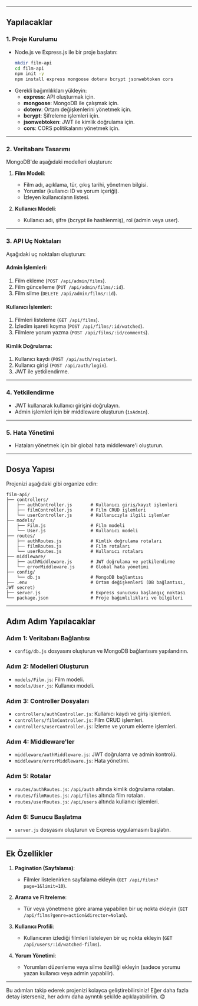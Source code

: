
---

## **Yapılacaklar**

### 1. **Proje Kurulumu**
- Node.js ve Express.js ile bir proje başlatın:
  ```bash
  mkdir film-api
  cd film-api
  npm init -y
  npm install express mongoose dotenv bcrypt jsonwebtoken cors
  ```
- Gerekli bağımlılıkları yükleyin:
  - **express**: API oluşturmak için.
  - **mongoose**: MongoDB ile çalışmak için.
  - **dotenv**: Ortam değişkenlerini yönetmek için.
  - **bcrypt**: Şifreleme işlemleri için.
  - **jsonwebtoken**: JWT ile kimlik doğrulama için.
  - **cors**: CORS politikalarını yönetmek için.

---

### 2. **Veritabanı Tasarımı**
MongoDB'de aşağıdaki modelleri oluşturun:
1. **Film Modeli**:
   - Film adı, açıklama, tür, çıkış tarihi, yönetmen bilgisi.
   - Yorumlar (kullanıcı ID ve yorum içeriği).
   - İzleyen kullanıcıların listesi.

2. **Kullanıcı Modeli**:
   - Kullanıcı adı, şifre (bcrypt ile hashlenmiş), rol (admin veya user).

---

### 3. **API Uç Noktaları**
Aşağıdaki uç noktaları oluşturun:

#### Admin İşlemleri:
1. Film ekleme (`POST /api/admin/films`).
2. Film güncelleme (`PUT /api/admin/films/:id`).
3. Film silme (`DELETE /api/admin/films/:id`).

#### Kullanıcı İşlemleri:
1. Filmleri listeleme (`GET /api/films`).
2. İzledim işareti koyma (`POST /api/films/:id/watched`).
3. Filmlere yorum yazma (`POST /api/films/:id/comments`).

#### Kimlik Doğrulama:
1. Kullanıcı kaydı (`POST /api/auth/register`).
2. Kullanıcı girişi (`POST /api/auth/login`).
3. JWT ile yetkilendirme.

---

### 4. **Yetkilendirme**
- JWT kullanarak kullanıcı girişini doğrulayın.
- Admin işlemleri için bir middleware oluşturun (`isAdmin`).

---

### 5. **Hata Yönetimi**
- Hataları yönetmek için bir global hata middleware'i oluşturun.

---

## **Dosya Yapısı**

Projenizi aşağıdaki gibi organize edin:

```
film-api/
├── controllers/
│   ├── authController.js       # Kullanıcı giriş/kayıt işlemleri
│   ├── filmController.js       # Film CRUD işlemleri
│   └── userController.js       # Kullanıcıyla ilgili işlemler
├── models/
│   ├── Film.js                 # Film modeli
│   └── User.js                 # Kullanıcı modeli
├── routes/
│   ├── authRoutes.js           # Kimlik doğrulama rotaları
│   ├── filmRoutes.js           # Film rotaları
│   └── userRoutes.js           # Kullanıcı rotaları
├── middleware/
│   ├── authMiddleware.js       # JWT doğrulama ve yetkilendirme
│   └── errorMiddleware.js      # Global hata yönetimi
├── config/
│   └── db.js                   # MongoDB bağlantısı
├── .env                        # Ortam değişkenleri (DB bağlantısı, JWT secret)
├── server.js                   # Express sunucusu başlangıç noktası
└── package.json                # Proje bağımlılıkları ve bilgileri
```

---

## **Adım Adım Yapılacaklar**

### Adım 1: Veritabanı Bağlantısı
- `config/db.js` dosyasını oluşturun ve MongoDB bağlantısını yapılandırın.

### Adım 2: Modelleri Oluşturun
- `models/Film.js`: Film modeli.
- `models/User.js`: Kullanıcı modeli.

### Adım 3: Controller Dosyaları
- `controllers/authController.js`: Kullanıcı kaydı ve giriş işlemleri.
- `controllers/filmController.js`: Film CRUD işlemleri.
- `controllers/userController.js`: İzleme ve yorum ekleme işlemleri.

### Adım 4: Middleware'ler
- `middleware/authMiddleware.js`: JWT doğrulama ve admin kontrolü.
- `middleware/errorMiddleware.js`: Hata yönetimi.

### Adım 5: Rotalar
- `routes/authRoutes.js`: `/api/auth` altında kimlik doğrulama rotaları.
- `routes/filmRoutes.js`: `/api/films` altında film rotaları.
- `routes/userRoutes.js`: `/api/users` altında kullanıcı işlemleri.

### Adım 6: Sunucu Başlatma
- `server.js` dosyasını oluşturun ve Express uygulamasını başlatın.

---

## **Ek Özellikler**
1. **Pagination (Sayfalama)**:
   - Filmler listelenirken sayfalama ekleyin (`GET /api/films?page=1&limit=10`).

2. **Arama ve Filtreleme**:
   - Tür veya yönetmene göre arama yapabilen bir uç nokta ekleyin (`GET /api/films?genre=action&director=Nolan`).

3. **Kullanıcı Profili**:
   - Kullanıcının izlediği filmleri listeleyen bir uç nokta ekleyin (`GET /api/users/:id/watched-films`).

4. **Yorum Yönetimi**:
   - Yorumları düzenleme veya silme özelliği ekleyin (sadece yorumu yazan kullanıcı veya admin yapabilir).

---

Bu adımları takip ederek projenizi kolayca geliştirebilirsiniz! Eğer daha fazla detay isterseniz, her adımı daha ayrıntılı şekilde açıklayabilirim. 😊


